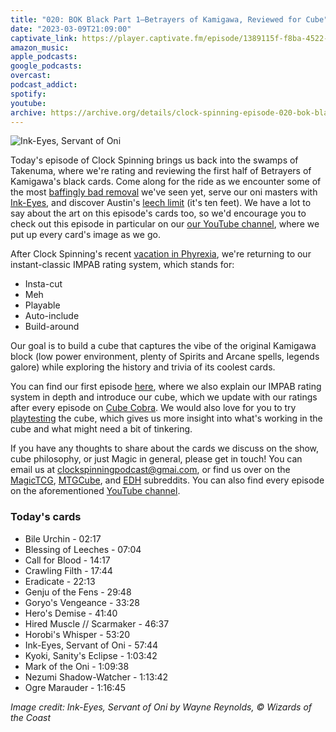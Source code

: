 ```yaml
---
title: "020: BOK Black Part 1—Betrayers of Kamigawa, Reviewed for Cube"
date: "2023-03-09T21:09:00"
captivate_link: https://player.captivate.fm/episode/1389115f-f8ba-4522-853f-1c2faf01c288
amazon_music: 
apple_podcasts:
google_podcasts: 
overcast:
podcast_addict:
spotify:
youtube:
archive: https://archive.org/details/clock-spinning-episode-020-bok-black-part-1
---
```


![Ink-Eyes, Servant of Oni](./pca-33-ink-eyes-servant-of-oni)

Today's episode of Clock Spinning brings us back into the swamps of Takenuma, where we're rating and reviewing the first half of Betrayers of Kamigawa's black cards. Come along for the ride as we encounter some of the most [baffingly bad removal](https://scryfall.com/card/bok/63/call-for-blood) we've seen yet, serve our oni masters with [Ink-Eyes](https://scryfall.com/card/bok/71/ink-eyes-servant-of-oni), and discover Austin's [leech limit](https://scryfall.com/card/bok/62/blessing-of-leeches) (it's ten feet). We have a lot to say about the art on this episode's cards too, so we'd encourage you to check out this episode in particular on our [our YouTube channel](https://www.youtube.com/@clockspinning), where we put up every card's image as we go.

After Clock Spinning's recent [vacation in Phyrexia](https://clockspinning.com/episode-19-magics-oldest-phyrexians/), we're returning to our instant-classic IMPAB rating system, which stands for:

 - Insta-cut
 - Meh
 - Playable
 - Auto-include
 - Build-around

Our goal is to build a cube that captures the vibe of the original Kamigawa block (low power environment, plenty of Spirits and Arcane spells, legends galore) while exploring the history and trivia of its coolest cards.

You can find our first episode [here](https://clockspinning.com/episode-1-white-champions-of-kamigawa/), where we also explain our IMPAB rating system in depth and introduce our cube, which we update with our ratings after every episode on [Cube Cobra](https://cubecobra.com/cube/overview/clock-spinning-chk). We would also love for you to try [playtesting](https://cubecobra.com/cube/playtest/clock-spinning-chk) the cube, which gives us more insight into what's working in the cube and what might need a bit of tinkering.

If you have any thoughts to share about the cards we discuss on the show, cube philosophy, or just Magic in general, please get in touch! You can email us at clockspinningpodcast@gmai.com, or find us over on the [MagicTCG](https://www.reddit.com/r/magicTCG/), [MTGCube](https://www.reddit.com/r/mtgcube/), and [EDH](https://www.reddit.com/r/EDH/) subreddits. You can also find every episode on the aforementioned [YouTube channel](https://www.youtube.com/@clockspinning).


### Today's cards

* Bile Urchin - 02:17
* Blessing of Leeches - 07:04
* Call for Blood - 14:17
* Crawling Filth - 17:44
* Eradicate - 22:13
* Genju of the Fens - 29:48
* Goryo's Vengeance - 33:28
* Hero's Demise - 41:40
* Hired Muscle // Scarmaker - 46:37
* Horobi's Whisper - 53:20
* Ink-Eyes, Servant of Oni - 57:44
* Kyoki, Sanity's Eclipse - 1:03:42
* Mark of the Oni - 1:09:38
* Nezumi Shadow-Watcher - 1:13:42
* Ogre Marauder - 1:16:45

_Image credit: Ink-Eyes, Servant of Oni by Wayne Reynolds, © Wizards of the Coast_
